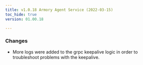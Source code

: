 ```yaml
---
title: v1.0.18 Armory Agent Service (2022-03-15)
toc_hide: true
version: 01.00.18

---
```


### Changes

* More logs were added to the grpc keepalive logic in order to troubleshoot problems with the keepalive.
